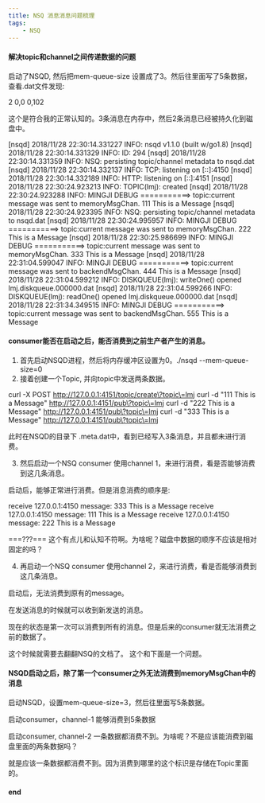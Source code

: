```yaml
---
title: NSQ 消息消息问题梳理
tags:
    - NSQ
---
```



#### 解决topic和channel之间传递数据的问题

启动了NSQD, 然后把mem-queue-size 设置成了3。然后往里面写了5条数据，查看.dat文件发现:

2
0,0
0,102

这个是符合我的正常认知的。3条消息在内存中，然后2条消息已经被持久化到磁盘中。

[nsqd] 2018/11/28 22:30:14.331227 INFO: nsqd v1.1.0 (built w/go1.8)
[nsqd] 2018/11/28 22:30:14.331329 INFO: ID: 294
[nsqd] 2018/11/28 22:30:14.331359 INFO: NSQ: persisting topic/channel metadata to nsqd.dat
[nsqd] 2018/11/28 22:30:14.332137 INFO: TCP: listening on [::]:4150
[nsqd] 2018/11/28 22:30:14.332189 INFO: HTTP: listening on [::]:4151
[nsqd] 2018/11/28 22:30:24.923213 INFO: TOPIC(lmj): created
[nsqd] 2018/11/28 22:30:24.923288 INFO: MINGJI DEBUG ===========> topic:current message was sent to memoryMsgChan. 111 This is a Message
[nsqd] 2018/11/28 22:30:24.923395 INFO: NSQ: persisting topic/channel metadata to nsqd.dat
[nsqd] 2018/11/28 22:30:24.995957 INFO: MINGJI DEBUG ===========> topic:current message was sent to memoryMsgChan. 222 This is a Message
[nsqd] 2018/11/28 22:30:25.986699 INFO: MINGJI DEBUG ===========> topic:current message was sent to memoryMsgChan. 333 This is a Message
[nsqd] 2018/11/28 22:31:04.599047 INFO: MINGJI DEBUG ===========> topic:current message was sent to backendMsgChan. 444 This is a Message
[nsqd] 2018/11/28 22:31:04.599212 INFO: DISKQUEUE(lmj): writeOne() opened lmj.diskqueue.000000.dat
[nsqd] 2018/11/28 22:31:04.599266 INFO: DISKQUEUE(lmj): readOne() opened lmj.diskqueue.000000.dat
[nsqd] 2018/11/28 22:31:34.349515 INFO: MINGJI DEBUG ===========> topic:current message was sent to backendMsgChan. 555 This is a Message

#### consumer能否在启动之后，能否消费到之前生产者产生的消息。

1. 首先启动NSQD进程，然后将内存缓冲区设置为0。./nsqd --mem-queue-size=0  
2. 接着创建一个Topic, 并向topic中发送两条数据。

curl -X POST http://127.0.0.1:4151/topic/create\?topic\=lmj
curl -d "111 This is a Message" http://127.0.0.1:4151/pub\?topic\=lmj
curl -d "222 This is a Message" http://127.0.0.1:4151/pub\?topic\=lmj
curl -d "333 This is a Message" http://127.0.0.1:4151/pub\?topic\=lmj

此时在NSQD的目录下 .meta.dat中，看到已经写入3条消息，并且都未进行消费。

3. 然后启动一个NSQ consumer 使用channel 1，来进行消费，看是否能够消费到这几条消息。

启动后，能够正常进行消费。但是消息消费的顺序是:

receive 127.0.0.1:4150 message: 333 This is a Message
receive 127.0.0.1:4150 message: 111 This is a Message
receive 127.0.0.1:4150 message: 222 This is a Message

===???=== 这个有点儿和认知不符啊。为啥呢？磁盘中数据的顺序不应该是相对固定的吗？

4. 再启动一个NSQ consumer 使用channel 2，来进行消费，看是否能够消费到这几条消息。

启动后，无法消费到原有的message。

在发送消息的时候就可以收到新发送的消息。

现在的状态是第一次可以消费到所有的消息。但是后来的consumer就无法消费之前的数据了。

这个时候就需要去翻翻NSQ的文档了。 这个和下面是一个问题。

#### NSQD启动之后，除了第一个consumer之外无法消费到memoryMsgChan中的消息

启动NSQD，设置mem-queue-size=3，然后往里面写5条数据。

启动consumer，channel-1 能够消费到5条数据

启动consumer, channel-2 一条数据都消费不到。为啥呢？不是应该能消费到磁盘里面的两条数据吗？

就是应该一条数据都消费不到。因为消费到哪里的这个标识是存储在Topic里面的。





















#### end
